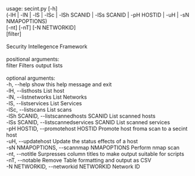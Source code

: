 usage: secint.py [-h] <br>
                 (-lH | -lN | -lS | -lSc | -lSh SCANID | -lSs SCANID | -pH HOSTID | -uH | -sN NMAPOPTIONS) <br>
                 [-nt] [-nT] [-N NETWORKID] <br>
                 [filter] <br>
<br>
Security Intellegence Framework <br>
<br>
positional arguments: <br>
  filter                Filters output lists <br>
<br>
optional arguments: <br>
  -h, --help            show this help message and exit <br>
  -lH, --listhosts      List host <br>
  -lN, --listnetworks   List Networks <br>
  -lS, --listservices   List Services <br>
  -lSc, --listscans     List scans <br>
  -lSh SCANID, --listscannedhosts SCANID List scanned hosts <br>
  -lSs SCANID, --listscannedservices SCANID List scanned services <br>
  -pH HOSTID, --promotehost HOSTID Promote host froma scan to a secint host <br>
  -uH, --updatehost     Update the status effects of a host <br>
  -sN NMAPOPTIONS, --scannmap NMAPOPTIONS Perform nmap scan <br>
  -nt, --notitle        Surpresses column titles to make output suitable for scripts <br>
  -nT, --notable        Remove Table formatting and output as CSV <br>
  -N NETWORKID, --networkid NETWORKID Network ID <br>

